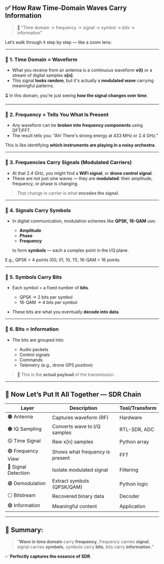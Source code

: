 ## ✅ **How Raw Time-Domain Waves Carry Information**

> 🔄 "Time domain → frequency → signal → symbol → bits → information"

Let’s walk through it step by step — like a zoom lens:

---

### 🔹 **1. Time Domain = Waveform**

* What you receive from an antenna is a continuous waveform **v(t)** or a stream of digital samples **x\[n]**.
* This signal **looks random**, but it's actually a **modulated wave** carrying meaningful patterns.

⏳ In this domain, you're just seeing **how the signal changes over time**.

---

### 🔹 **2. Frequency = Tells You What Is Present**

* Any waveform can be **broken into frequency components** using DFT/FFT.
* The result tells you: "Ah! There's strong energy at 433 MHz or 2.4 GHz."

This is like identifying **which instruments are playing in a noisy orchestra**.

---

### 🔹 **3. Frequencies Carry Signals (Modulated Carriers)**

* At that 2.4 GHz, you might find a **WiFi signal**, or **drone control signal**.
* These are not just sine waves — they are **modulated**: their amplitude, frequency, or phase is changing.

> That change in carrier is what **encodes the signal.**

---

### 🔹 **4. Signals Carry Symbols**

* In digital communication, modulation schemes like **QPSK, 16-QAM** use:

  * **Amplitude**
  * **Phase**
  * **Frequency**

  to form **symbols** — each a complex point in the I/Q plane.

E.g., QPSK = 4 points (00, 01, 10, 11), 16-QAM = 16 points.

---

### 🔹 **5. Symbols Carry Bits**

* Each symbol = a fixed number of **bits**.

  * QPSK → 2 bits per symbol
  * 16-QAM → 4 bits per symbol
* These bits are what you eventually **decode into data**.

---

### 🔹 **6. Bits = Information**

* The bits are grouped into:

  * Audio packets
  * Control signals
  * Commands
  * Telemetry (e.g., drone GPS position)

> 🎯 This is the **actual payload** of the transmission.

---

## 📡 Now Let’s Put It All Together — SDR Chain

| Layer               | Description                     | Tool/Transform |
| ------------------- | ------------------------------- | -------------- |
| 🟤 Antenna          | Captures waveform (RF)          | Hardware       |
| 🟠 IQ Sampling      | Converts wave to I/Q samples    | RTL-SDR, ADC   |
| 🟡 Time Signal      | Raw x\[n] samples               | Python array   |
| 🟢 Frequency View   | Shows what frequency is present | FFT            |
| 🔵 Signal Detection | Isolate modulated signal        | Filtering      |
| 🟣 Demodulation     | Extract symbols (QPSK/QAM)      | Python logic   |
| ⚪ Bitstream         | Recovered binary data           | Decoder        |
| 🟢 Information      | Meaningful content              | Application    |

---

## 🔁 Summary:

> “**Wave in time domain** carry **frequency**,
> frequency carries **signal**,
> signal carries **symbols**,
> symbols carry **bits**,
> bits carry **information.**”

✅ **Perfectly captures the essence of SDR**.

